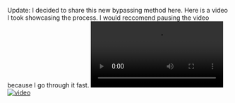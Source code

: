 Update: I decided to share this new bypassing method here. Here is a video I took showcasing the process. I would reccomend pausing the video because I go through it fast.
![video](https://raw.githubusercontent.com/jawndough96/jawndough96/refs/heads/main/references/KENocm9tZSBCeXBhc3MpIFdoeSBkaWQgeW91IGRlY29kZSB0aGlz.mp4)
[![video](https://cdn-icons-png.flaticon.com/512/0/375.png)](https://raw.githubusercontent.com/jawndough96/jawndough96/refs/heads/main/references/KENocm9tZSBCeXBhc3MpIFdoeSBkaWQgeW91IGRlY29kZSB0aGlz.mp4)
